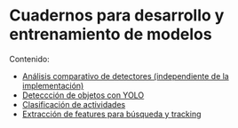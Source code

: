 # Cuadernos para desarrollo y entrenamiento de modelos

Contenido:

- [Análisis comparativo de detectores (independiente de la implementación)](./object_detection_analysis)
- [Deteccción de objetos con YOLO](./yolo)
- [Clasificación de actividades](./activity-classifier)
- [Extracción de features para búsqueda y tracking](./feature_extraction)